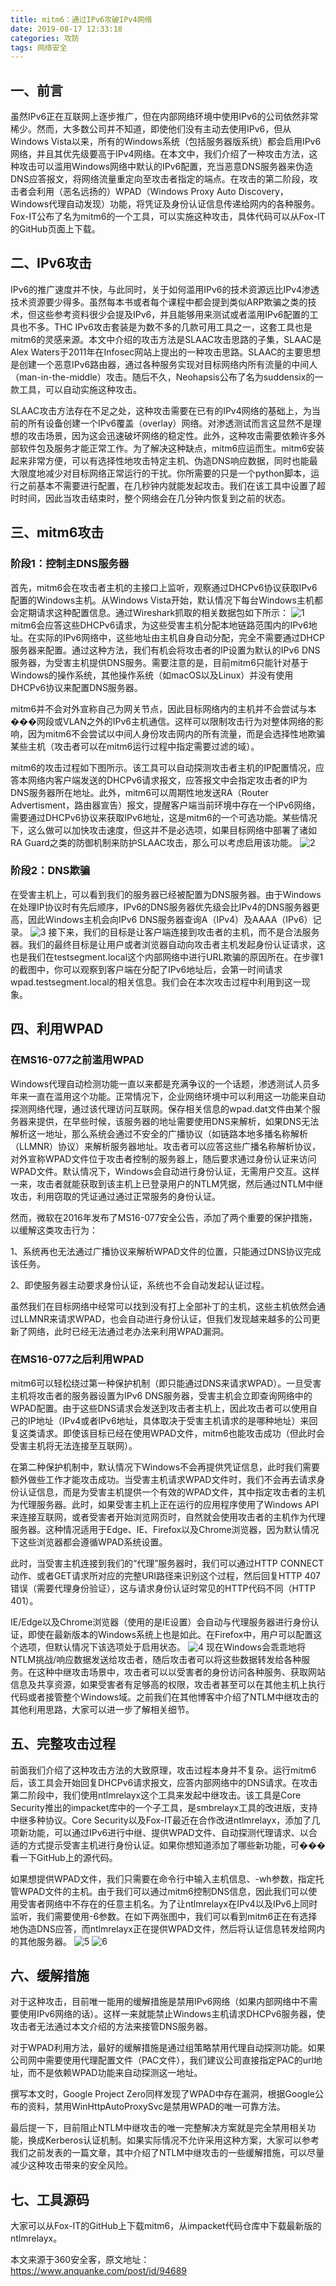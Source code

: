 ```yaml
---
title: mitm6：通过IPv6攻破IPv4网络
date: 2019-08-17 12:33:18
categories: 攻防
tags: 网络安全
---
```

## 一、前言
虽然IPv6正在互联网上逐步推广，但在内部网络环境中使用IPv6的公司依然非常稀少。然而，大多数公司并不知道，即使他们没有主动去使用IPv6，但从Windows Vista以来，所有的Windows系统（包括服务器版系统）都会启用IPv6网络，并且其优先级要高于IPv4网络。在本文中，我们介绍了一种攻击方法，这种攻击可以滥用Windows网络中默认的IPv6配置，充当恶意DNS服务器来伪造DNS应答报文，将网络流量重定向至攻击者指定的端点。在攻击的第二阶段，攻击者会利用（恶名远扬的）WPAD（Windows Proxy Auto Discovery，Windows代理自动发现）功能，将凭证及身份认证信息传递给网内的各种服务。Fox-IT公布了名为mitm6的一个工具，可以实施这种攻击，具体代码可以从Fox-IT的GitHub页面上下载。
## 二、IPv6攻击
IPv6的推广速度并不快，与此同时，关于如何滥用IPv6的技术资源远比IPv4渗透技术资源要少得多。虽然每本书或者每个课程中都会提到类似ARP欺骗之类的技术，但这些参考资料很少会提及IPv6，并且能够用来测试或者滥用IPv6配置的工具也不多。THC IPv6攻击套装是为数不多的几款可用工具之一，这套工具也是mitm6的灵感来源。本文中介绍的攻击方法是SLAAC攻击思路的子集，SLAAC是Alex Waters于2011年在Infosec网站上提出的一种攻击思路。SLAAC的主要思想是创建一个恶意IPv6路由器，通过各种服务实现对目标网络内所有流量的中间人（man-in-the-middle）攻击。随后不久，Neohapsis公布了名为suddensix的一款工具，可以自动实施这种攻击。

SLAAC攻击方法存在不足之处，这种攻击需要在已有的IPv4网络的基础上，为当前的所有设备创建一个IPv6覆盖（overlay）网络。对渗透测试而言这显然不是理想的攻击场景，因为这会迅速破坏网络的稳定性。此外，这种攻击需要依赖许多外部软件包及服务才能正常工作。为了解决这种缺点，mitm6应运而生。mitm6安装起来非常方便，可以有选择性地攻击特定主机、伪造DNS响应数据，同时也能最大限度地减少对目标网络正常运行的干扰。你所需要的只是一个python脚本，运行之前基本不需要进行配置，在几秒钟内就能发起攻击。我们在该工具中设置了超时时间，因此当攻击结束时，整个网络会在几分钟内恢复到之前的状态。
## 三、mitm6攻击
### 阶段1：控制主DNS服务器
首先，mitm6会在攻击者主机的主接口上监听，观察通过DHCPv6协议获取IPv6配置的Windows主机。从Windows Vista开始，默认情况下每台Windows主机都会定期请求这种配置信息。通过Wireshark抓取的相关数据包如下所示：
![1](mitm6：通过IPv6攻破IPv4网络/1.png)
mitm6会应答这些DHCPv6请求，为这些受害主机分配本地链路范围内的IPv6地址。在实际的IPv6网络中，这些地址由主机自身自动分配，完全不需要通过DHCP服务器来配置。通过这种方法，我们有机会将攻击者的IP设置为默认的IPv6 DNS服务器，为受害主机提供DNS服务。需要注意的是，目前mitm6只能针对基于Windows的操作系统，其他操作系统（如macOS以及Linux）并没有使用DHCPv6协议来配置DNS服务器。

mitm6并不会对外宣称自己为网关节点，因此目标网络内的主机并不会尝试与本���网段或VLAN之外的IPv6主机通信。这样可以限制攻击行为对整体网络的影响，因为mitm6不会尝试以中间人身份攻击网内的所有流量，而是会选择性地欺骗某些主机（攻击者可以在mitm6运行过程中指定需要过滤的域）。

mitm6的攻击过程如下图所示。该工具可以自动探测攻击者主机的IP配置情况，应答本网络内客户端发送的DHCPv6请求报文，应答报文中会指定攻击者的IP为DNS服务器所在地址。此外，mitm6可以周期性地发送RA（Router Advertisment，路由器宣告）报文，提醒客户端当前环境中存在一个IPv6网络，需要通过DHCPv6协议来获取IPv6地址，这是mitm6的一个可选功能。某些情况下，这么做可以加快攻击速度，但这并不是必选项，如果目标网络中部署了诸如RA Guard之类的防御机制来防护SLAAC攻击，那么可以考虑启用该功能。
![2](mitm6：通过IPv6攻破IPv4网络/2.png)
### 阶段2：DNS欺骗
在受害主机上，可以看到我们的服务器已经被配置为DNS服务器。由于Windows在处理IP协议时有先后顺序，IPv6的DNS服务器优先级会比IPv4的DNS服务器更高，因此Windows主机会向IPv6 DNS服务器查询A（IPv4）及AAAA（IPv6）记录。
![3](mitm6：通过IPv6攻破IPv4网络/3.png)
接下来，我们的目标是让客户端连接到攻击者的主机，而不是合法服务器。我们的最终目标是让用户或者浏览器自动向攻击者主机发起身份认证请求，这也是我们在testsegment.local这个内部网络中进行URL欺骗的原因所在。在步骤1的截图中，你可以观察到客户端在分配了IPv6地址后，会第一时间请求wpad.testsegment.local的相关信息。我们会在本次攻击过程中利用到这一现象。
## 四、利用WPAD
### 在MS16-077之前滥用WPAD
Windows代理自动检测功能一直以来都是充满争议的一个话题，渗透测试人员多年来一直在滥用这个功能。正常情况下，企业网络环境中可以利用这一功能来自动探测网络代理，通过该代理访问互联网。保存相关信息的wpad.dat文件由某个服务器来提供，在早些时候，该服务器的地址需要使用DNS来解析，如果DNS无法解析这一地址，那么系统会通过不安全的广播协议（如链路本地多播名称解析（LLMNR）协议）来解析服务器地址。攻击者可以应答这些广播名称解析协议，对外宣称WPAD文件位于攻击者控制的服务器上，随后要求通过身份认证来访问WPAD文件。默认情况下，Windows会自动进行身份认证，无需用户交互。这样一来，攻击者就能获取到该主机上已登录用户的NTLM凭据，然后通过NTLM中继攻击，利用窃取的凭证通过通过正常服务的身份认证。

然而，微软在2016年发布了MS16-077安全公告，添加了两个重要的保护措施，以缓解这类攻击行为：

1、系统再也无法通过广播协议来解析WPAD文件的位置，只能通过DNS协议完成该任务。

2、即使服务器主动要求身份认证，系统也不会自动发起认证过程。

虽然我们在目标网络中经常可以找到没有打上全部补丁的主机，这些主机依然会通过LLMNR来请求WPAD，也会自动进行身份认证，但我们发现越来越多的公司更新了网络，此时已经无法通过老办法来利用WPAD漏洞。

### 在MS16-077之后利用WPAD
mitm6可以轻松绕过第一种保护机制（即只能通过DNS来请求WPAD）。一旦受害主机将攻击者的服务器设置为IPv6 DNS服务器，受害主机会立即查询网络中的WPAD配置。由于这些DNS请求会发送到攻击者主机上，因此攻击者可以使用自己的IP地址（IPv4或者IPv6地址，具体取决于受害主机请求的是哪种地址）来回复这类请求。即使该目标已经在使用WPAD文件，mitm6也能攻击成功（但此时会受害主机将无法连接至互联网）。

在第二种保护机制中，默认情况下Windows不会再提供凭证信息，此时我们需要额外做些工作才能攻击成功。当受害主机请求WPAD文件时，我们不会再去请求身份认证信息，而是为受害主机提供一个有效的WPAD文件，其中指定攻击者的主机为代理服务器。此时，如果受害主机上正在运行的应用程序使用了Windows API来连接互联网，或者受害者开始浏览网页时，自然就会使用攻击者的主机作为代理服务器。这种情况适用于Edge、IE、Firefox以及Chrome浏览器，因为默认情况下这些浏览器都会遵循WPAD系统设置。

此时，当受害主机连接到我们的“代理”服务器时，我们可以通过HTTP CONNECT动作、或者GET请求所对应的完整URI路径来识别这个过程，然后回复HTTP 407错误（需要代理身份验证），这与请求身份认证时常见的HTTP代码不同（HTTP 401）。

IE/Edge以及Chrome浏览器（使用的是IE设置）会自动与代理服务器进行身份认证，即使在最新版本的Windows系统上也是如此。在Firefox中，用户可以配置这个选项，但默认情况下该选项处于启用状态。
![4](mitm6：通过IPv6攻破IPv4网络/4.png)
现在Windows会乖乖地将NTLM挑战/响应数据发送给攻击者，随后攻击者可以将这些数据转发给各种服务。在这种中继攻击场景中，攻击者可以以受害者的身份访问各种服务、获取网站信息及共享资源，如果受害者有足够高的权限，攻击者甚至可以在其他主机上执行代码或者接管整个Windows域。之前我们在其他博客中介绍了NTLM中继攻击的其他利用思路，大家可以进一步了解相关细节。
## 五、完整攻击过程
前面我们介绍了这种攻击方法的大致原理，攻击过程本身并不复杂。运行mitm6后，该工具会开始回复DHCPv6请求报文，应答内部网络中的DNS请求。在攻击第二阶段中，我们使用ntlmrelayx这个工具来发起中继攻击。该工具是Core Security推出的impacket库中的一个子工具，是smbrelayx工具的改进版，支持中继多种协议。Core Security以及Fox-IT最近在合作改进ntlmrelayx，添加了几项新功能，可以通过IPv6进行中继、提供WPAD文件、自动探测代理请求、以合适的方式提示受害主机进行身份认证。如果你想知道添加了哪些新功能，可���看一下GitHub上的源代码。

如果想提供WPAD文件，我们只需要在命令行中输入主机信息、-wh参数，指定托管WPAD文件的主机。由于我们可以通过mitm6控制DNS信息，因此我们可以使用受害者网络中不存在的任意主机名。为了让ntlmrelayx在IPv4以及IPv6上同时监听，我们需要使用-6参数。在如下两张图中，我们可以看到mitm6正在有选择地伪造DNS应答，而ntlmrelayx正在提供WPAD文件，然后将认证信息转发给网内的其他服务器。
![5](mitm6：通过IPv6攻破IPv4网络/5.png)
![6](mitm6：通过IPv6攻破IPv4网络/6.png)
## 六、缓解措施
对于这种攻击，目前唯一能用的缓解措施是禁用IPv6网络（如果内部网络中不需要使用IPv6网络的话）。这样一来就能禁止Windows主机请求DHCPv6服务器，使攻击者无法通过本文介绍的方法来接管DNS服务器。

对于WPAD利用方法，最好的缓解措施是通过组策略禁用代理自动探测功能。如果公司网中需要使用代理配置文件（PAC文件），我们建议公司直接指定PAC的url地址，而不是依赖WPAD功能来自动探测这一地址。

撰写本文时，Google Project Zero同样发现了WPAD中存在漏洞，根据Google公布的资料，禁用WinHttpAutoProxySvc是禁用WPAD的唯一可靠方法。

最后提一下，目前阻止NTLM中继攻击的唯一完整解决方案就是完全禁用相关功能，换成Kerberos认证机制。如果实际情况不允许采用这种方案，大家可以参考我们之前发表的一篇文章，其中介绍了NTLM中继攻击的一些缓解措施，可以尽量减少这种攻击带来的安全风险。
## 七、工具源码
大家可以从Fox-IT的GitHub上下载mitm6，从impacket代码仓库中下载最新版的ntlmrelayx。

本文来源于360安全客，原文地址：https://www.anquanke.com/post/id/94689

